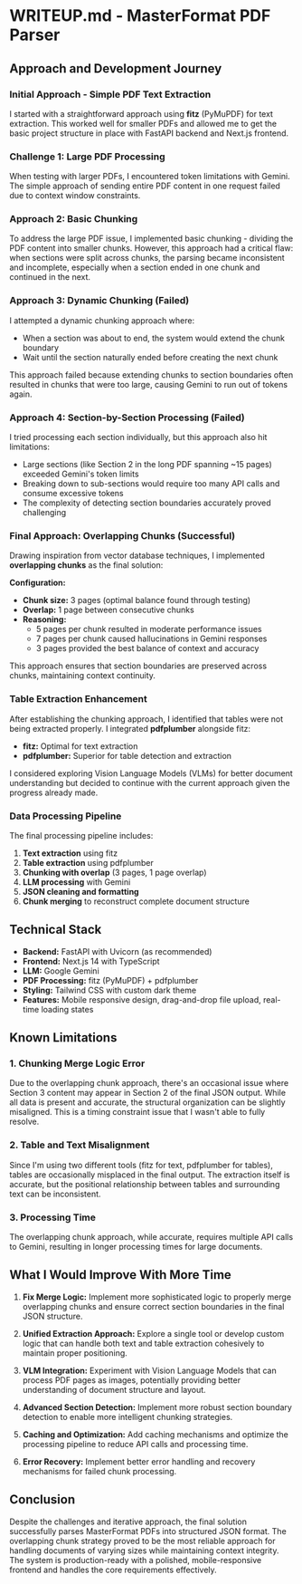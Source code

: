 # WRITEUP.md - MasterFormat PDF Parser

## Approach and Development Journey

### Initial Approach - Simple PDF Text Extraction
I started with a straightforward approach using **fitz** (PyMuPDF) for text extraction. This worked well for smaller PDFs and allowed me to get the basic project structure in place with FastAPI backend and Next.js frontend.

### Challenge 1: Large PDF Processing
When testing with larger PDFs, I encountered token limitations with Gemini. The simple approach of sending entire PDF content in one request failed due to context window constraints.

### Approach 2: Basic Chunking
To address the large PDF issue, I implemented basic chunking - dividing the PDF content into smaller chunks. However, this approach had a critical flaw: when sections were split across chunks, the parsing became inconsistent and incomplete, especially when a section ended in one chunk and continued in the next.

### Approach 3: Dynamic Chunking (Failed)
I attempted a dynamic chunking approach where:
- When a section was about to end, the system would extend the chunk boundary
- Wait until the section naturally ended before creating the next chunk

This approach failed because extending chunks to section boundaries often resulted in chunks that were too large, causing Gemini to run out of tokens again.

### Approach 4: Section-by-Section Processing (Failed)
I tried processing each section individually, but this approach also hit limitations:
- Large sections (like Section 2 in the long PDF spanning ~15 pages) exceeded Gemini's token limits
- Breaking down to sub-sections would require too many API calls and consume excessive tokens
- The complexity of detecting section boundaries accurately proved challenging

### Final Approach: Overlapping Chunks (Successful)
Drawing inspiration from vector database techniques, I implemented **overlapping chunks** as the final solution:

**Configuration:**
- **Chunk size:** 3 pages (optimal balance found through testing)
- **Overlap:** 1 page between consecutive chunks
- **Reasoning:** 
  - 5 pages per chunk resulted in moderate performance issues
  - 7 pages per chunk caused hallucinations in Gemini responses
  - 3 pages provided the best balance of context and accuracy

This approach ensures that section boundaries are preserved across chunks, maintaining context continuity.

### Table Extraction Enhancement
After establishing the chunking approach, I identified that tables were not being extracted properly. I integrated **pdfplumber** alongside fitz:
- **fitz:** Optimal for text extraction
- **pdfplumber:** Superior for table detection and extraction

I considered exploring Vision Language Models (VLMs) for better document understanding but decided to continue with the current approach given the progress already made.

### Data Processing Pipeline
The final processing pipeline includes:
1. **Text extraction** using fitz
2. **Table extraction** using pdfplumber  
3. **Chunking with overlap** (3 pages, 1 page overlap)
4. **LLM processing** with Gemini
5. **JSON cleaning and formatting**
6. **Chunk merging** to reconstruct complete document structure

## Technical Stack
- **Backend:** FastAPI with Uvicorn (as recommended)
- **Frontend:** Next.js 14 with TypeScript
- **LLM:** Google Gemini
- **PDF Processing:** fitz (PyMuPDF) + pdfplumber
- **Styling:** Tailwind CSS with custom dark theme
- **Features:** Mobile responsive design, drag-and-drop file upload, real-time loading states

## Known Limitations

### 1. Chunking Merge Logic Error
Due to the overlapping chunk approach, there's an occasional issue where Section 3 content may appear in Section 2 of the final JSON output. While all data is present and accurate, the structural organization can be slightly misaligned. This is a timing constraint issue that I wasn't able to fully resolve.

### 2. Table and Text Misalignment  
Since I'm using two different tools (fitz for text, pdfplumber for tables), tables are occasionally misplaced in the final output. The extraction itself is accurate, but the positional relationship between tables and surrounding text can be inconsistent.

### 3. Processing Time
The overlapping chunk approach, while accurate, requires multiple API calls to Gemini, resulting in longer processing times for large documents.

## What I Would Improve With More Time

1. **Fix Merge Logic:** Implement more sophisticated logic to properly merge overlapping chunks and ensure correct section boundaries in the final JSON structure.

2. **Unified Extraction Approach:** Explore a single tool or develop custom logic that can handle both text and table extraction cohesively to maintain proper positioning.

3. **VLM Integration:** Experiment with Vision Language Models that can process PDF pages as images, potentially providing better understanding of document structure and layout.

4. **Advanced Section Detection:** Implement more robust section boundary detection to enable more intelligent chunking strategies.

5. **Caching and Optimization:** Add caching mechanisms and optimize the processing pipeline to reduce API calls and processing time.

6. **Error Recovery:** Implement better error handling and recovery mechanisms for failed chunk processing.

## Conclusion

Despite the challenges and iterative approach, the final solution successfully parses MasterFormat PDFs into structured JSON format. The overlapping chunk strategy proved to be the most reliable approach for handling documents of varying sizes while maintaining context integrity. The system is production-ready with a polished, mobile-responsive frontend and handles the core requirements effectively.